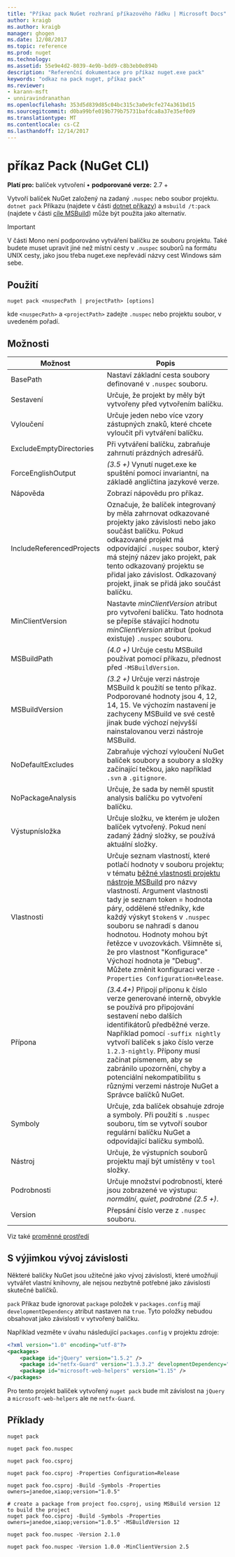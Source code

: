```yaml
---
title: "Příkaz pack NuGet rozhraní příkazového řádku | Microsoft Docs"
author: kraigb
ms.author: kraigb
manager: ghogen
ms.date: 12/08/2017
ms.topic: reference
ms.prod: nuget
ms.technology: 
ms.assetid: 55e9e4d2-8039-4e9b-bdd9-c8b3eb0e894b
description: "Referenční dokumentace pro příkaz nuget.exe pack"
keywords: "odkaz na pack nuget, příkaz pack"
ms.reviewer:
- karann-msft
- unniravindranathan
ms.openlocfilehash: 353d5d839d85c04bc315c3a0e9cfe274a361bd15
ms.sourcegitcommit: d0ba99bfe019b779b75731bafdca8a37e35ef0d9
ms.translationtype: MT
ms.contentlocale: cs-CZ
ms.lasthandoff: 12/14/2017
---
```

# <a name="pack-command-nuget-cli"></a>příkaz Pack (NuGet CLI)

**Platí pro:** balíček vytvoření &bullet; **podporované verze:** 2.7 +

Vytvoří balíček NuGet založený na zadaný `.nuspec` nebo soubor projektu. `dotnet pack` Příkazu (najdete v části [dotnet příkazy](dotnet-Commands.md)) a `msbuild /t:pack` (najdete v části [cíle MSBuild](../schema/msbuild-targets.md)) může být použita jako alternativ.

> [!Important]
> V části Mono není podporováno vytváření balíčku ze souboru projektu. Také budete muset upravit jiné než místní cesty v `.nuspec` souborů na formátu UNIX cesty, jako jsou třeba nuget.exe nepřevádí názvy cest Windows sám sebe.

## <a name="usage"></a>Použití

```
nuget pack <nuspecPath | projectPath> [options]
```

kde `<nuspecPath>` a `<projectPath>` zadejte `.nuspec` nebo projektu soubor, v uvedeném pořadí.

## <a name="options"></a>Možnosti

| Možnost | Popis |
| --- | --- |
| BasePath | Nastaví základní cesta soubory definované v `.nuspec` souboru. |
| Sestavení | Určuje, že projekt by měly být vytvořeny před vytvořením balíčku. |
| Vyloučení | Určuje jeden nebo více vzory zástupných znaků, které chcete vyloučit při vytváření balíčku. |
| ExcludeEmptyDirectories | Při vytváření balíčku, zabraňuje zahrnutí prázdných adresářů. |
| ForceEnglishOutput | *(3.5 +)*  Vynutí nuget.exe ke spuštění pomocí invariantní, na základě angličtina jazykové verze. |
| Nápověda | Zobrazí nápovědu pro příkaz. |
| IncludeReferencedProjects | Označuje, že balíček integrovaný by měla zahrnovat odkazované projekty jako závislosti nebo jako součást balíčku. Pokud odkazované projekt má odpovídající `.nuspec` soubor, který má stejný název jako projekt, pak tento odkazovaný projektu se přidal jako závislost. Odkazovaný projekt, jinak se přidá jako součást balíčku. |
| MinClientVersion | Nastavte *minClientVersion* atribut pro vytvoření balíčku. Tato hodnota se přepíše stávající hodnotu *minClientVersion* atribut (pokud existuje) `.nuspec` souboru. |
| MSBuildPath | *(4.0 +)*  Určuje cestu MSBuild používat pomocí příkazu, přednost před `-MSBuildVersion`. |
| MSBuildVersion | *(3.2 +)*  Určuje verzi nástroje MSBuild k použití se tento příkaz. Podporované hodnoty jsou 4, 12, 14, 15. Ve výchozím nastavení je zachyceny MSBuild ve své cestě jinak bude výchozí nejvyšší nainstalovanou verzi nástroje MSBuild. |
| NoDefaultExcludes | Zabraňuje výchozí vyloučení NuGet balíček soubory a soubory a složky začínající tečkou, jako například `.svn` a `.gitignore`. |
| NoPackageAnalysis | Určuje, že sada by neměl spustit analysis balíčku po vytvoření balíčku. |
| Výstupnísložka | Určuje složku, ve kterém je uložen balíček vytvořený. Pokud není zadaný žádný složky, se používá aktuální složky. |
| Vlastnosti | Určuje seznam vlastností, které potlačí hodnoty v souboru projektu; v tématu [běžné vlastnosti projektu nástroje MSBuild](https://docs.microsoft.com/visualstudio/msbuild/common-msbuild-project-properties) pro názvy vlastností. Argument vlastnosti tady je seznam token = hodnota páry, oddělené středníky, kde každý výskyt `$token$` v `.nuspec` souboru se nahradí s danou hodnotou. Hodnoty mohou být řetězce v uvozovkách. Všimněte si, že pro vlastnost "Konfigurace" Výchozí hodnota je "Debug". Můžete změnit konfiguraci verze `-Properties Configuration=Release`. |
| Přípona | *(3.4.4+)*  Připojí příponu k číslo verze generované interně, obvykle se používá pro připojování sestavení nebo dalších identifikátorů předběžné verze. Například pomocí `-suffix nightly` vytvoří balíček s jako číslo verze `1.2.3-nightly`. Přípony musí začínat písmenem, aby se zabránilo upozornění, chyby a potenciální nekompatibilitu s různými verzemi nástroje NuGet a Správce balíčků NuGet. |
| Symboly | Určuje, zda balíček obsahuje zdroje a symboly. Při použití s `.nuspec` souboru, tím se vytvoří soubor regulární balíčku NuGet a odpovídající balíčku symbolů. |
| Nástroj | Určuje, že výstupních souborů projektu mají být umístěny v `tool` složky. |
| Podrobnosti | Určuje množství podrobností, které jsou zobrazené ve výstupu: *normální*, *quiet*, *podrobné (2.5 +)*. |
| Version | Přepsání číslo verze z `.nuspec` souboru. |

Viz také [proměnné prostředí](cli-ref-environment-variables.md)

## <a name="excluding-development-dependencies"></a>S výjimkou vývoj závislosti

Některé balíčky NuGet jsou užitečné jako vývoj závislosti, které umožňují vytvářet vlastní knihovny, ale nejsou nezbytně potřebné jako závislosti skutečné balíčků.

`pack` Příkaz bude ignorovat `package` položek v `packages.config` mají `developmentDependency` atribut nastaven na `true`. Tyto položky nebudou obsahovat jako závislosti v vytvořený balíčku.

Například vezměte v úvahu následující `packages.config` v projektu zdroje:

```xml
<?xml version="1.0" encoding="utf-8"?>
<packages>
    <package id="jQuery" version="1.5.2" />
    <package id="netfx-Guard" version="1.3.3.2" developmentDependency="true" />
    <package id="microsoft-web-helpers" version="1.15" />
</packages>
```

Pro tento projekt balíček vytvořený `nuget pack` bude mít závislost na `jQuery` a `microsoft-web-helpers` ale ne `netfx-Guard`.

## <a name="examples"></a>Příklady

```
nuget pack

nuget pack foo.nuspec

nuget pack foo.csproj

nuget pack foo.csproj -Properties Configuration=Release

nuget pack foo.csproj -Build -Symbols -Properties owners=janedoe,xiaop;version="1.0.5"

# create a package from project foo.csproj, using MSBuild version 12 to build the project
nuget pack foo.csproj -Build -Symbols -Properties owners=janedoe,xiaop;version="1.0.5" -MSBuildVersion 12

nuget pack foo.nuspec -Version 2.1.0

nuget pack foo.nuspec -Version 1.0.0 -MinClientVersion 2.5
```
